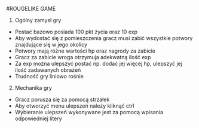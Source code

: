 #ROUGELIKE GAME
1. Ogólny zamysł gry
- Postać bazowo posiada 100 pkt życia oraz 10 exp
- Aby wydostać się z pomieszczenia gracz musi zabić wszystkie potwory znajdujące się w jego okolicy
- Potwory mają różne wartości hp oraz nagrody za zabicie
- Gracz za zabicie wroga otrzymuja adekwatną ilość exp
- Za exp można ulepszyć postać np. dodać jej więcej hp, ulepszyć jej ilość zadawanych obrażeń 
- Trudność gry liniowo rośnie


2. Mechanika gry
- Gracz porusza się za pomocą strzałek
- Aby otworzyć menu ulepszeń należy kliknąć ctrl 
- Wybieranie ulepszeń wykonywane jest za pomocą wpisania odpowiedniej litery
